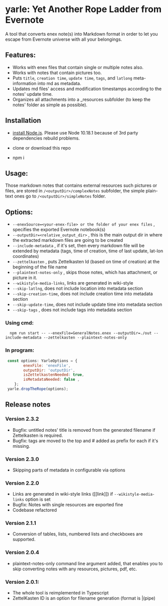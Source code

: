 

# yarle: Yet Another Rope Ladder from Evernote

A tool that converts enex note(s) into Markdown format in order to let you escape from Evernote universe with all your belongings.

## Features:

- Works with enex files that contain single or multiple notes also.
- Works with notes that contain pictures too.
- Puts `title`, `creation time`, `update time`, `tags`, and `latlong` meta-information into md as metadata.
- Updates md files' access and modification timestamps according to the notes' update time.
- Organizes all attachments into a _resources subfolder (to keep the notes' folder as simple as possible).

## Installation

 - [install Node.js](https://nodejs.org/en/download/). Please use Node 10.18.1 because of 3rd party dependencies rebuild problems. 
  
 - clone or download this repo
 - npm i
 
## Usage:

Those markdown notes that contains external resources such pictures or files, are stored in `/<outputDir>/complexNotes` subfolder, the simple plain-text ones go to `/<outputDir>/simpleNotes` folder.

## Options:

 - ```--enexSource=<your-enex-file> or the folder of your enex files``` , specifies the exported Evernote notebook(s)
 - ```--outputDir=<relative_output_dir>``` , this is the main output dir in where the extracted markdown files are going to be created
 - ```--include-metadata``` , if it's set, then every markdown file will be extended by metadata (tags, time of creation, time of last update, lat-lon coordinates) 
 - ```--zettelkasten``` , puts Zettelkasten Id (based on time of creation) at the beginning of the file name
 - ```--plaintext-notes-only``` , skips those notes, which has attachment, or picture in it.
 - ```--wikistyle-media-links```, links are generated in wiki-style
 - ```--skip-latlng```, does not include location into metadata section
 - ```--skip-creation-time```, does not include creation time into metadata section
 - ```--skip-update-time```, does not include update time into metadata section
 - ```--skip-tags``` , does not include tags into metadata section
       

### Using cmd: 
```shell
  npm run start -- --enexFile=GeneralNotes.enex --outputDir=./out --include-metadata --zettelkasten --plaintext-notes-only
```

### In program: 

```javascript
 const options: YarleOptions = {
        enexFile: 'enexFile',
        outputDir: 'outputDir',
        isZettelkastenNeeded: true,
        isMetadataNeeded: false ,
    };
 yarle.dropTheRope(options);
```

## Release notes

### Version 2.3.2

 - Bugfix: untitled notes' title is removed from the generated filename if Zettelkasten is required.
 - Bugfix: tags are moved to the top and # added as prefix for each if it's missing. 


### Version 2.3.0

 - Skipping parts of metadata in configurable via options
  
### Version 2.2.0

 - Links are generated in wiki-style links ([[link]]) if `--wikistyle-media-links` option is set
 - Bugfix: Notes with single resources are exported fine 
 - Codebase refactored


### Version 2.1.1

 - Conversion of tables, lists, numbered lists and checkboxes are supported.

### Version 2.0.4

 - plaintext-notes-only command line argument added, that enables you to skip converting notes with any resources, pictures, pdf, etc.

### Version 2.0.1: 

 - The whole tool is reimplemented in Typescript
 - ZettelKasten ID is an option for filename generation (format is <id>|(pipe) <title>.md or <id>.md if there is no title)

### version 1.2.0, fixes and improvements:

- File name conventions changed (whitespaces are generated instead of underscores)
- Metadata is moved at the end of the text and transformed as code snippet (looks better in Ulysses)
- Fix on HTML to MD conversion (turndown package is configured better to do not add multiple newline characters )
